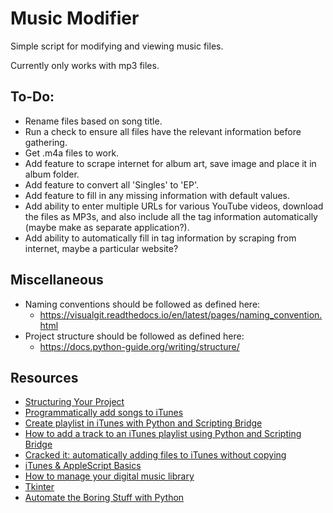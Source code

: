 # Music Modifier
Simple script for modifying and viewing music files.  

Currently only works with mp3 files.

## To-Do:
- Rename files based on song title.
- Run a check to ensure all files have the relevant information before gathering.
- Get .m4a files to work.
- Add feature to scrape internet for album art, save image and place it in album folder.
- Add feature to convert all 'Singles' to 'EP'.
- Add feature to fill in any missing information with default values.
- Add ability to enter multiple URLs for various YouTube videos, download the files as MP3s, and also include all the tag information automatically (maybe make as separate application?).
- Add ability to automatically fill in tag information by scraping from internet, maybe a particular website?

## Miscellaneous
- Naming conventions should be followed as defined here:  
  - https://visualgit.readthedocs.io/en/latest/pages/naming_convention.html  
- Project structure should be followed as defined here:  
  - https://docs.python-guide.org/writing/structure/  

## Resources
- [Structuring Your Project](https://docs.python-guide.org/writing/structure/)
- [Programmatically add songs to iTunes](https://stackoverflow.com/questions/15590173/programmatically-add-songs-to-itunes/15590268#15590268)
- [Create playlist in iTunes with Python and Scripting Bridge](https://stackoverflow.com/questions/12964766/create-playlist-in-itunes-with-python-and-scripting-bridge)
- [How to add a track to an iTunes playlist using Python and Scripting Bridge](https://stackoverflow.com/questions/12971306/how-to-add-a-track-to-an-itunes-playlist-using-python-and-scripting-bridge)
- [Cracked it: automatically adding files to iTunes without copying](http://blog.ripperdoc.net/2012/01/28/cracked-it-automatically-adding-files-to-itunes-without-copying/)
- [iTunes & AppleScript Basics](https://dougscripts.com/itunes/itinfo/info01.php)
- [How to manage your digital music library](https://www.techhive.com/article/3201150/how-to-manage-your-digital-music-library.html)
- [Tkinter](https://wiki.python.org/moin/TkInter)
- [Automate the Boring Stuff with Python](https://automatetheboringstuff.com/)

